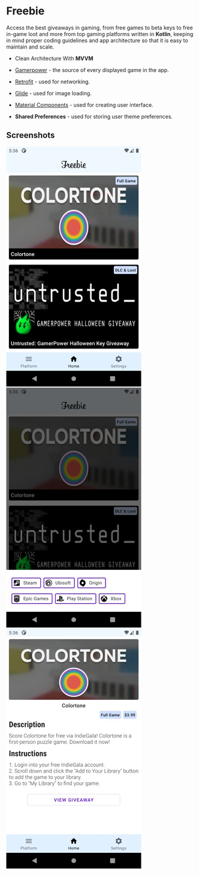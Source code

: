 # Freebie
Access the best giveaways in gaming, from free games to beta keys to free in-game loot and more from top gaming platforms written in **Kotlin**, keeping in mind proper coding guidelines and app architecture so that it is easy to maintain and scale.

* Clean Architecture With **MVVM**

* [Gamerpower](https://www.gamerpower.com/) - the source of every displayed game in the app.

* [Retrofit](https://square.github.io/retrofit/) - used for networking.

* [Glide](https://github.com/bumptech/glide) - used for image loading.

* [Material Components](https://material.io/components/) - used for creating user interface.

* **Shared Preferences** - used for storing user theme preferences.

## Screenshots

![Screenshot1](screenshots/Screenshot_1.jpg) ![Screenshot1](screenshots/Screenshot_2.jpg) ![Screenshot1](screenshots/Screenshot_3.jpg)
